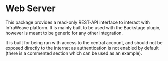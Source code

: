 # Web Server

This package provides a read-only REST-API interface to interact with InfraWeave platform. It is mainly built to be used with the Backstage plugin, however is meant to be generic for any other integration.

It is built for being run with access to the central account, and should not be exposed directly to the internet as authentication is not enabled by default (there is a commented section which can be used as an example).
